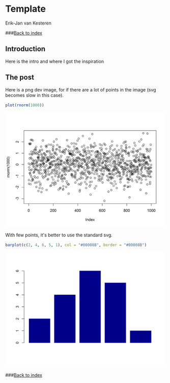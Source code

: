 # Template
Erik-Jan van Kesteren  



###[Back to index](../index.html)

## Introduction
Here is the intro and where I got the inspiration

## The post
Here is a png dev image, for if there are a lot of points in the image (svg becomes slow in this case).

```r
plot(rnorm(1000))
```

![](template_files/figure-html/png-1.png)<!-- -->

With few points, it's better to use the standard svg.

```r
barplot(c(2, 4, 6, 5, 1), col = "#00008B", border = "#00008B")
```

![](template_files/figure-html/svg-1.svg)<!-- -->

###[Back to index](../index.html)
